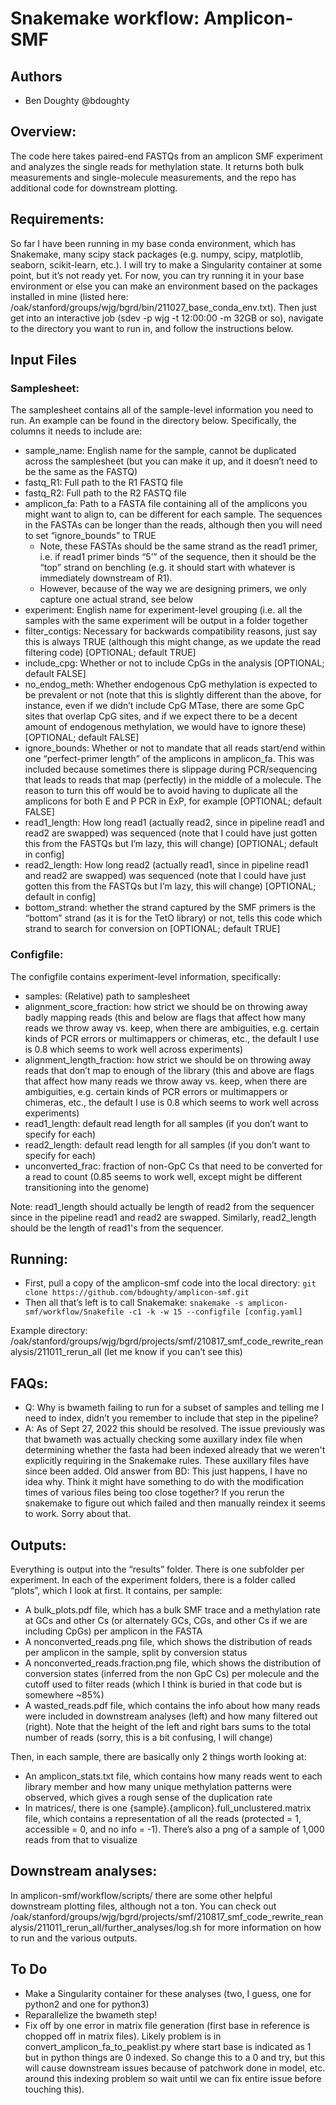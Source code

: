 # Snakemake workflow: Amplicon-SMF

## Authors
- Ben Doughty @bdoughty

## Overview:
The code here takes paired-end FASTQs from an amplicon SMF experiment and analyzes the single reads for methylation state. It returns both bulk measurements and single-molecule measurements, and the repo has additional code for downstream plotting.

## Requirements:
So far I have been running in my base conda environment, which has Snakemake, many scipy stack packages (e.g. numpy, scipy, matplotlib, seaborn, scikit-learn, etc.). I will try to make a Singularity container at some point, but it’s not ready yet. For now, you can try running it in your base environment or else you can make an environment based on the packages installed in mine (listed here: /oak/stanford/groups/wjg/bgrd/bin/211027_base_conda_env.txt). Then just get into an interactive job (sdev -p wjg -t 12:00:00 -m 32GB or so), navigate to the directory you want to run in, and follow the instructions below.

## Input Files

### Samplesheet: 
The samplesheet contains all of the sample-level information you need to run. An example can be found in the directory below. Specifically, the columns it needs to include are:
- sample_name: English name for the sample, cannot be duplicated across the samplesheet (but you can make it up, and it doesn’t need to be the same as the FASTQ)
- fastq_R1: Full path to the R1 FASTQ file
- fastq_R2: Full path to the R2 FASTQ file
- amplicon_fa: Path to a FASTA file containing all of the amplicons you might want to align to, can be different for each sample. The sequences in the FASTAs can be longer than the reads, although then you will need to set “ignore_bounds” to TRUE
    - Note, these FASTAs should be the same strand as the read1 primer, i.e. if read1 primer binds “5’” of the sequence, then it should be the “top” strand on benchling (e.g. it should start with whatever is immediately downstream of R1).
    - However, because of the way we are designing primers, we only capture one actual strand, see below 
- experiment: English name for experiment-level grouping (i.e. all the samples with the same experiment will be output in a folder together
- filter_contigs: Necessary for backwards compatibility reasons, just say this is always TRUE (although this might change, as we update the read filtering code) [OPTIONAL; default TRUE]
- include_cpg: Whether or not to include CpGs in the analysis [OPTIONAL; default FALSE]
- no_endog_meth: Whether endogenous CpG methylation is expected to be prevalent or not (note that this is slightly different than the above, for instance, even if we didn’t include CpG MTase, there are some GpC sites that overlap CpG sites, and if we expect there to be a decent amount of endogenous methylation, we would have to ignore these) [OPTIONAL; default FALSE]
- ignore_bounds: Whether or not to mandate that all reads start/end within one “perfect-primer length” of the amplicons in amplicon_fa. This was included because sometimes there is slippage during PCR/sequencing that leads to reads that map (perfectly) in the middle of a molecule. The reason to turn this off would be to avoid having to duplicate all the amplicons for both E and P PCR in ExP, for example [OPTIONAL; default FALSE]
- read1_length: How long read1 (actually read2, since in pipeline read1 and read2 are swapped) was sequenced (note that I could have just gotten this from the FASTQs but I’m lazy, this will change) [OPTIONAL; default in config]
- read2_length: How long read2 (actually read1, since in pipeline read1 and read2 are swapped) was sequenced (note that I could have just gotten this from the FASTQs but I’m lazy, this will change) [OPTIONAL; default in config]
- bottom_strand: whether the strand captured by the SMF primers is the “bottom” strand (as it is for the TetO library) or not, tells this code which strand to search for conversion on [OPTIONAL; default TRUE]

### Configfile:
The configfile contains experiment-level information, specifically:
- samples: (Relative) path to samplesheet 
- alignment_score_fraction: how strict we should be on throwing away badly mapping reads (this and below are flags that affect how many reads we throw away vs. keep, when there are ambiguities, e.g. certain kinds of PCR errors or multimappers or chimeras, etc., the default I use is 0.8 which seems to work well across experiments)
- alignment_length_fraction: how strict we should be on throwing away reads that don’t map to enough of the library (this and above are flags that affect how many reads we throw away vs. keep, when there are ambiguities, e.g. certain kinds of PCR errors or multimappers or chimeras, etc., the default I use is 0.8 which seems to work well across experiments)
- read1_length: default read length for all samples (if you don’t want to specify for each)
- read2_length: default read length for all samples (if you don’t want to specify for each)
- unconverted_frac: fraction of non-GpC Cs that need to be converted for a read to count (0.85 seems to work well, except might be different transitioning into the genome)

Note: read1_length should actually be length of read2 from the sequencer since in the pipeline read1 and read2 are swapped. Similarly, read2_length should be the length of read1's from the sequencer.

## Running:
- First, pull a copy of the amplicon-smf code into the local directory:
`git clone https://github.com/bdoughty/amplicon-smf.git`
- Then all that’s left is to call Snakemake:
`snakemake -s amplicon-smf/workflow/Snakefile -c1 -k -w 15 --configfile [config.yaml]`

Example directory: /oak/stanford/groups/wjg/bgrd/projects/smf/210817_smf_code_rewrite_reanalysis/211011_rerun_all (let me know if you can’t see this)

## FAQs:
- Q: Why is bwameth failing to run for a subset of samples and telling me I need to index, didn’t you remember to include that step in the pipeline?
- A: As of Sept 27, 2022 this should be resolved. The issue previously was that bwameth was actually checking some auxillary index file when determining whether the fasta had been indexed already that we weren't explicitly requiring in the Snakemake rules. These auxillary files have since been added. Old answer from BD: This just happens, I have no idea why. Think it might have something to do with the modification times of various files being too close together? If you rerun the snakemake to figure out which failed and then manually reindex it seems to work. Sorry about that.

## Outputs:
Everything is output into the “results” folder. There is one subfolder per experiment. In each of the experiment folders, there is a folder called “plots”, which I look at first. It contains, per sample:
- A bulk_plots.pdf file, which has a bulk SMF trace and a methylation rate at GCs and other Cs (or alternately GCs, CGs, and other Cs if we are including CpGs) per amplicon in the FASTA
- A nonconverted_reads.png file, which shows the distribution of reads per amplicon in the sample, split by conversion status
- A nonconverted_reads.fraction.png file, which shows the distribution of conversion states (inferred from the non GpC Cs) per molecule and the cutoff used to filter reads (which I think is buried in that code but is somewhere \~85%)
- A wasted_reads.pdf file, which contains the info about how many reads were included in downstream analyses (left) and how many filtered out (right). Note that the height of the left and right bars sums to the total number of reads (sorry, this is a bit confusing, I will change)

Then, in each sample, there are basically only 2 things worth looking at:
- An amplicon_stats.txt file, which contains how many reads went to each library member and how many unique methylation patterns were observed, which gives a rough sense of the duplication rate
- In matrices/, there is one {sample}.{amplicon}.full_unclustered.matrix file, which contains a representation of all the reads (protected = 1, accessible = 0, and no info = -1). There’s also a png of a sample of 1,000 reads from that to visualize

## Downstream analyses:
In amplicon-smf/workflow/scripts/ there are some other helpful downstream plotting files, although not a ton. You can check out /oak/stanford/groups/wjg/bgrd/projects/smf/210817_smf_code_rewrite_reanalysis/211011_rerun_all/further_analyses/log.sh for more information on how to run and the various outputs.

## To Do
- Make a Singularity container for these analyses (two, I guess, one for python2 and one for python3)
- Reparallelize the bwameth step!
- Fix off by one error in matrix file generation (first base in reference is chopped off in matrix files). Likely problem is in convert_amplicon_fa_to_peaklist.py where start base is indicated as 1 but in python things are 0 indexed. So change this to a 0 and try, but this will cause downstream issues because of patchwork done in model, etc. around this indexing problem so wait until we can fix entire issue before touching this).
